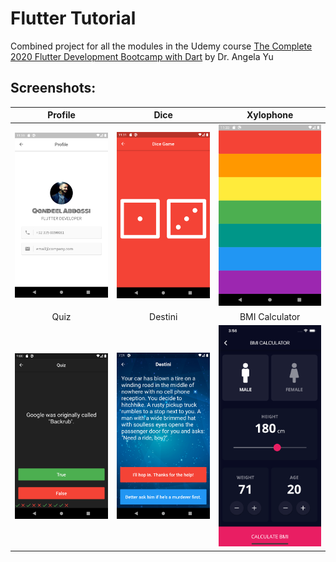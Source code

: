 # Flutter Tutorial

Combined project for all the modules in the Udemy course
[The Complete 2020 Flutter Development Bootcamp with Dart](https://www.udemy.com/course/flutter-bootcamp-with-dart/)
by Dr. Angela Yu

## Screenshots:

|                      Profile                      |                        Dice                        |                           Xylophone                            |
|:-------------------------------------------------:|:--------------------------------------------------:|:--------------------------------------------------------------:|
| <img src="./screenshots/profile.png" width="250"> | <img src="./screenshots/dicegame.png" width="250"> |      <img src="./screenshots/xylophone.png" width="250">       |
|                       Quiz                        |                      Destini                       |                         BMI Calculator                         |
|  <img src="./screenshots/quiz.png" width="250">   | <img src="./screenshots/destini.png" width="250">  | <img src="./screenshots/bmi_calculate_iphone.png" width="250"> |

